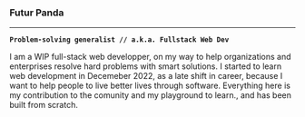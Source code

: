 ### Futur Panda

****
**`Problem-solving generalist // a.k.a. Fullstack Web Dev`**

I am a WIP full-stack web developper, on my way to help organizations and enterprises resolve hard problems with smart solutions. I started to learn web development in Decemeber 2022, as a late shift in career, because I want to help people to live better lives through software. Everything here is my contribution to the comunity and my playground to learn., and has been built from scratch. 




<!--
**Hosaro/Hosaro** is a ✨ _special_ ✨ repository because its `README.md` (this file) appears on your GitHub profile.

Here are some ideas to get you started:

- 🔭 I’m currently working on ...
- 🌱 I’m currently learning ...
- 👯 I’m looking to collaborate on ...
- 🤔 I’m looking for help with ...
- 💬 Ask me about ...
- 📫 How to reach me: ...
- 😄 Pronouns: ...
- ⚡ Fun fact: ...
-->

